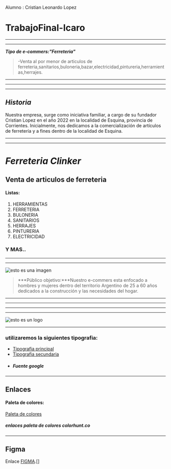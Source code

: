 Alumno : Cristian Leonardo Lopez
# TrabajoFinal-Icaro


------------------------------------------------------------------------------------------------------
------------------------------------------------------------------------------------------------------
***Tipo de e-commers:"Ferreteria"***
> -Venta al por menor de articulos de ferreteria,sanitarios,buloneria,bazar,electricidad,pintureria,herramientas,herrajes.
------------------------------------------------------------------------------------------------------
------------------------------------------------------------------------------------------------------
------------------------------------------------------------------------------------------------------
***Historia***
--------------------------------------------------------------------------------------------------------------------------------------------------------------------------------------------------
Nuestra empresa, surge como iniciativa familiar, a cargo de su fundador Cristian Lopez en el año 2022 en la localidad de Esquina, provincia de Corrientes. Inicialmente, nos dedicamos a la comercialización de artículos de ferretería y a fines dentro de la localidad de Esquina.
*************************************************************************************************
*************************************************************************************************
# ***Ferreteria Clinker***

## Venta de articulos de ferreteria 
#### Listas:

1. HERRAMIENTAS
2. FERRETERIA
3. BULONERIA
4. SANITARIOS
5. HERRAJES
6. PINTURERIA
7. ELECTRICIDAD
### **Y MAS..**
---------------------------------------------------------------------------------------------------------------------------
---------------------------------------------------------------------------------------------------------------------------
![esto es una imagen](https://st.depositphotos.com/1636803/3872/v/600/depositphotos_38727865-stock-illustration-tools-vector-icons-set-on.jpg)

> ***Público objetivo:***Nuestro e-commers esta enfocado a hombres y mujeres dentro del territorio Argentino de 25 a 60 años dedicados a la construcción y las necesidades del hogar.
******************************************************************************************************************************************************************************************************************************************************
***************************************************************************************************************************
***************************************************************************************************************************
******************************************************************************************************************************************************************************************************************************************************
![esto es un logo](https://i.imgur.com/8gLr1Jm.jpg)


------------------------------------------------------------------------------------------------------------------------------------------------------------------------------------------------------------------------------------------------------


### **utilizaremos la siguientes tipografia:**

- [Tipografia principal](https://fonts.google.com/share?selection.family=Alata)
- [Tipografia secundaria](https://fonts.google.com/share?selection.family=Karla:ital,wght@1,700)
- ##### Fuente google
------------------------------------------------------------------------------------------------------------------------------------------------------------------------------------------------------------------------------------------------------
## Enlaces
#### **Paleta de colores:**

[Paleta de colores](https://colorhunt.co/palette/112b3c205375f66b0eefefef "paleta winter")
##### enlaces paleta de colores colorhunt.co
------------------------------------------------------------------------------------------------------------------------------------------------------------------------------------------------
## Figma
 Enlace [FIGMA](https://www.figma.com/file/8q7hWkBjLi9EUoN1aQyoP8/Untitled?node-id=0%3A1).[]

